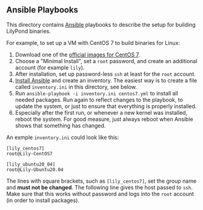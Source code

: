 Ansible Playbooks
-----------------

This directory contains [Ansible](https://www.ansible.com/) playbooks to describe the setup for building LilyPond binaries.

For example, to set up a VM with CentOS 7 to build binaries for Linux:
1. Download one of the [official images for CentOS 7](https://www.centos.org/download/).
2. Choose a "Minimal Install", set a `root` password, and create an additional account (for example `lily`).
3. After installation, set up password-less `ssh` at least for the `root` account.
4. [Install Ansible](https://docs.ansible.com/ansible/latest/installation_guide/index.html) and create an inventory.
   The easiest way is to create a file called `inventory.ini` in this directory, see below.
5. Run `ansible-playbook -i inventory.ini centos7.yml` to install all needed packages.
   Run again to reflect changes to the playbook, to update the system, or just to ensure that everything is properly installed.
6. Especially after the first run, or whenever a new kernel was installed, reboot the system.
   For good measure, just always reboot when Ansible shows that something has changed.

An exmple `inventory.ini` could look like this:
```
[lily_centos7]
root@Lily-CentOS7

[lily_ubuntu20_04]
root@Lily-Ubuntu20.04
```

The lines with square brackets, such as `[lily_centos7]`, set the group name and **must not be changed**.
The following line gives the host passed to `ssh`.
Make sure that this works without password and logs into the `root` account (in order to install packages).
